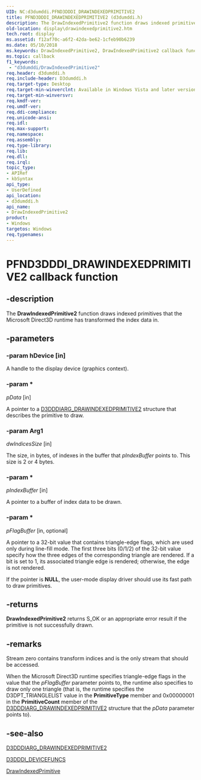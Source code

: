 ```yaml
---
UID: NC:d3dumddi.PFND3DDDI_DRAWINDEXEDPRIMITIVE2
title: PFND3DDDI_DRAWINDEXEDPRIMITIVE2 (d3dumddi.h)
description: The DrawIndexedPrimitive2 function draws indexed primitives that the Microsoft Direct3D runtime has transformed the index data in.
old-location: display\drawindexedprimitive2.htm
tech.root: display
ms.assetid: f12af70c-a6f2-42da-be62-1cfeb90b6239
ms.date: 05/10/2018
ms.keywords: DrawIndexedPrimitive2, DrawIndexedPrimitive2 callback function [Display Devices], PFND3DDDI_DRAWINDEXEDPRIMITIVE2, PFND3DDDI_DRAWINDEXEDPRIMITIVE2 callback, UserModeDisplayDriver_Functions_55bb1ac5-49e3-428b-9737-ffe0577e6bba.xml, d3dumddi/DrawIndexedPrimitive2, display.drawindexedprimitive2
ms.topic: callback
f1_keywords:
 - "d3dumddi/DrawIndexedPrimitive2"
req.header: d3dumddi.h
req.include-header: D3dumddi.h
req.target-type: Desktop
req.target-min-winverclnt: Available in Windows Vista and later versions of the Windows operating systems.
req.target-min-winversvr: 
req.kmdf-ver: 
req.umdf-ver: 
req.ddi-compliance: 
req.unicode-ansi: 
req.idl: 
req.max-support: 
req.namespace: 
req.assembly: 
req.type-library: 
req.lib: 
req.dll: 
req.irql: 
topic_type:
- APIRef
- kbSyntax
api_type:
- UserDefined
api_location:
- d3dumddi.h
api_name:
- DrawIndexedPrimitive2
product:
- Windows
targetos: Windows
req.typenames: 
---
```


# PFND3DDDI_DRAWINDEXEDPRIMITIVE2 callback function


## -description


The <b>DrawIndexedPrimitive2</b> function draws indexed primitives that the Microsoft Direct3D runtime has transformed the index data in.


## -parameters




### -param hDevice [in]

A handle to the display device (graphics context).


### -param *

*pData* [in]

A pointer to a <a href="https://docs.microsoft.com/windows-hardware/drivers/ddi/content/d3dumddi/ns-d3dumddi-_d3dddiarg_drawindexedprimitive2">D3DDDIARG_DRAWINDEXEDPRIMITIVE2</a> structure that describes the primitive to draw.

### -param Arg1

*dwIndicesSize* [in]

The size, in bytes, of indexes in the buffer that <i>pIndexBuffer</i> points to. This size is 2 or 4 bytes. 

### -param *

*pIndexBuffer* [in]

A pointer to a buffer of index data to be drawn.

### -param *

*pFlagBuffer* [in, optional]

A pointer to a 32-bit value that contains triangle-edge flags, which are used only during line-fill mode. The first three bits (0/1/2) of the 32-bit value specify how the three edges of the corresponding triangle are rendered. If a bit is set to 1, its associated triangle edge is rendered; otherwise, the edge is not rendered.

If the pointer is <b>NULL</b>, the user-mode display driver should use its fast path to draw primitives. 



## -returns



<b>DrawIndexedPrimitive2</b> returns S_OK or an appropriate error result if the primitive is not successfully drawn.




## -remarks



Stream zero contains transform indices and is the only stream that should be accessed. 

When the Microsoft Direct3D runtime specifies triangle-edge flags in the value that the <i>pFlagBuffer</i> parameter points to, the runtime also specifies to draw only one triangle (that is, the runtime specifies the D3DPT_TRIANGLELIST value in the <b>PrimitiveType</b> member and 0x00000001 in the <b>PrimitiveCount</b> member of the <a href="https://docs.microsoft.com/windows-hardware/drivers/ddi/content/d3dumddi/ns-d3dumddi-_d3dddiarg_drawindexedprimitive2">D3DDDIARG_DRAWINDEXEDPRIMITIVE2</a> structure that the <i>pData</i> parameter points to).




## -see-also




<a href="https://docs.microsoft.com/windows-hardware/drivers/ddi/content/d3dumddi/ns-d3dumddi-_d3dddiarg_drawindexedprimitive2">D3DDDIARG_DRAWINDEXEDPRIMITIVE2</a>



<a href="https://docs.microsoft.com/windows-hardware/drivers/ddi/content/d3dumddi/ns-d3dumddi-_d3dddi_devicefuncs">D3DDDI_DEVICEFUNCS</a>



<a href="https://docs.microsoft.com/windows-hardware/drivers/ddi/content/d3dumddi/nc-d3dumddi-pfnd3dddi_drawindexedprimitive">DrawIndexedPrimitive</a>
 

 

